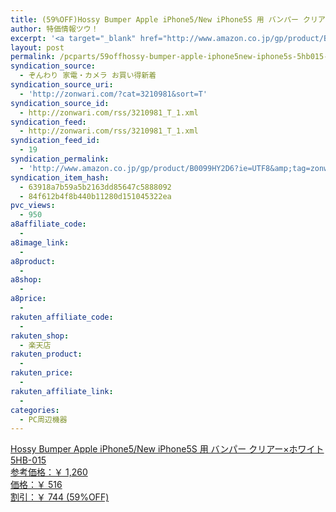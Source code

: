 ```yaml
---
title: (59%OFF)Hossy Bumper Apple iPhone5/New iPhone5S 用 バンパー クリアー×ホワイト 5HB-015 ￥516
author: 特価情報ツウ！
excerpt: '<a target="_blank" href="http://www.amazon.co.jp/gp/product/B0099HY2D6?ie=UTF8&amp;tag=zonwari-22&amp;linkCode=as2&amp;camp=247&amp;creative=7399&amp;creativeASIN=B0099HY2D6"><img src="http://ecx.images-amazon.com/images/I/312VO3UVkZL._SL100_.jpg"><br>Hossy Bumper Apple iPhone5/New iPhone5S &#29992; &#12496;&#12531;&#12497;&#12540; &#12463;&#12522;&#12450;&#12540;&times;&#12507;&#12527;&#12452;&#12488; 5HB-015<br>&#21442;&#32771;&#20385;&#26684;&#65306;&#65509; 1,260<br>&#20385;&#26684;&#65306;&#65509; 516<br>&#21106;&#24341;&#65306;&#65509; 744 (59%OFF)</a>'
layout: post
permalink: /pcparts/59offhossy-bumper-apple-iphone5new-iphone5s-5hb015-516.html
syndication_source:
  - ぞんわり 家電・カメラ お買い得新着
syndication_source_uri:
  - 'http://zonwari.com/?cat=3210981&sort=T'
syndication_source_id:
  - http://zonwari.com/rss/3210981_T_1.xml
syndication_feed:
  - http://zonwari.com/rss/3210981_T_1.xml
syndication_feed_id:
  - 19
syndication_permalink:
  - 'http://www.amazon.co.jp/gp/product/B0099HY2D6?ie=UTF8&amp;tag=zonwari-22&amp;linkCode=as2&amp;camp=247&amp;creative=7399&amp;creativeASIN=B0099HY2D6'
syndication_item_hash:
  - 63918a7b59a5b2163dd85647c5888092
  - 84f612b4f8b440b11280d151045322ea
pvc_views:
  - 950
a8affiliate_code:
  - 
a8image_link:
  - 
a8product:
  - 
a8shop:
  - 
a8price:
  - 
rakuten_affiliate_code:
  - 
rakuten_shop:
  - 楽天店
rakuten_product:
  - 
rakuten_price:
  - 
rakuten_affiliate_link:
  - 
categories:
  - PC周辺機器
---
```

[<img src='http://i2.wp.com/ecx.images-amazon.com/images/I/312VO3UVkZL._SL150_.jpg?w=546' title="" alt="" data-recalc-dims="1" />  
Hossy Bumper Apple iPhone5/New iPhone5S 用 バンパー クリアー×ホワイト 5HB-015  
参考価格：￥ 1,260  
価格：￥ 516  
割引：￥ 744 (59%OFF)][1]

 [1]: http://www.amazon.co.jp/gp/product/B0099HY2D6?ie=UTF8&#038;tag=tokkajohotsu-22&#038;linkCode=as2&#038;camp=247&#038;creative=7399&#038;creativeASIN=B0099HY2D6